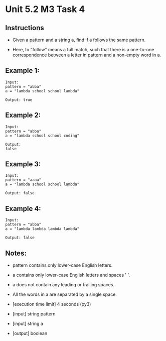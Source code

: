 # Unit 5.2 M3 Task 4

## Instructions
- Given a pattern and a string a, find if a follows the same pattern.

- Here, to "follow" means a full match, such that there is a one-to-one correspondence between a letter in pattern and a non-empty word in a.

## Example 1:
```
Input:
pattern = "abba"
a = "lambda school school lambda"

Output: true
```
## Example 2:
```
Input:
pattern = "abba"
a = "lambda school school coding"

Output:
false
```
## Example 3:
```
Input:
pattern = "aaaa"
a = "lambda school school lambda"

Output: false
```
## Example 4:
```
Input:
pattern = "abba"
a = "lambda lambda lambda lambda"

Output: false
```

## Notes:

- pattern contains only lower-case English letters.
- a contains only lower-case English letters and spaces ' '.
- a does not contain any leading or trailing spaces.
- All the words in a are separated by a single space.

- [execution time limit] 4 seconds (py3)

- [input] string pattern

- [input] string a

- [output] boolean